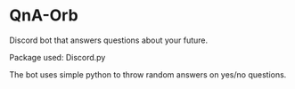# QnA-Orb
Discord bot that answers questions about your future.

Package used: Discord.py

The bot uses simple python to throw random answers on yes/no questions.

